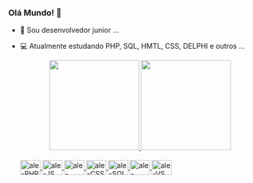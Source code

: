 ### Olá Mundo! 👋

- 🔭 Sou desenvolvedor junior ...
- 💻 Atualmente estudando PHP, SQL, HMTL, CSS, DELPHI e outros ...
  
  <div align="center">
    <a href="https://github.com/alerrandro1999">
    <img height="180em" src="https://github-readme-stats.vercel.app/api?username=alerrandro1999&show_icons=true&theme=dracula&include_all_commits=true&count_private=true"/>
    <img height="180em" src="https://github-readme-stats.vercel.app/api/top-langs/?username=alerrandro1999&layout=compact&langs_count=7&theme=dracula"/>
  </div>

  <div style="display: inline_block"><br>
    <img align="center" alt="ale-PHP" height="30" width="40" src="https://cdn.jsdelivr.net/gh/devicons/devicon/icons/php/php-plain.svg">
    <img align="center" alt="ale-JS" height="30" width="40" src="https://cdn.jsdelivr.net/gh/devicons/devicon/icons/javascript/javascript-plain.svg">
    <img align="center" alt="ale-HTML" height="30" width="40" src="https://cdn.jsdelivr.net/gh/devicons/devicon/icons/html5/html5-original.svg">
    <img align="center" alt="ale-CSS" height="30" width="40" src="https://cdn.jsdelivr.net/gh/devicons/devicon/icons/css3/css3-original.svg">
    <img align="center" alt="ale-SQL" height="30" width="40" src="https://cdn.jsdelivr.net/gh/devicons/devicon/icons/microsoftsqlserver/microsoftsqlserver-plain-wordmark.svg">
    <img align="center" alt="ale-MYSQL" height="30" width="40" src="https://cdn.jsdelivr.net/gh/devicons/devicon/icons/mysql/mysql-original.svg">
    <img align="center" alt="ale-VS" height="30" width="40" src="https://cdn.jsdelivr.net/gh/devicons/devicon/icons/vscode/vscode-original.svg">
    
    
    

  </div>

